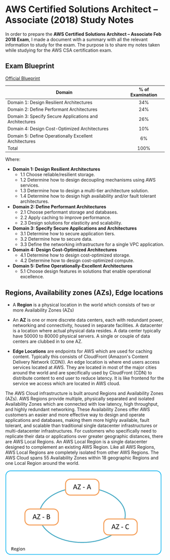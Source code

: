 # AWS Certified Solutions Architect – Associate (2018) Study Notes

In order to prepare the **AWS Certified Solutions Architect – Associate Feb 2018 Exam**, I made a document with a summary with all the relevant information to study for the exam. The purpose is to share my notes taken while studying for the AWS CSA certification exam.

## Exam Blueprint

[Official Blueprint ](https://d1.awsstatic.com/training-and-certification/docs-sa-assoc/AWS_Certified_Solutions_Architect_Associate_Feb_2018_%20Exam_Guide_v1.5.2.pdf)

| Domain | % of Examination|
|------------- |:-------------:|
| Domain 1: Design Resilient Architectures | 34% |
| Domain 2: Define Performant Architectures | 24% |
| Domain 3: Specify Secure Applications and Architectures | 26% |
| Domain 4: Design Cost-Optimized Architectures | 10% |
| Domain 5: Define Operationally Excellent Architectures | 6% |
| Total | 100%|

Where:

* **Domain 1: Design Resilient Architectures**
    * 1.1 Choose reliable/resilient storage.
    * 1.2 Determine how to design decoupling mechanisms using AWS services.
    * 1.3 Determine how to design a multi-tier architecture solution.
    * 1.4 Determine how to design high availability and/or fault tolerant architectures.
* **Domain 2: Define Performant Architectures**
    * 2.1 Choose performant storage and databases.
    * 2.2 Apply caching to improve performance.
    * 2.3 Design solutions for elasticity and scalability.
* **Domain 3: Specify Secure Applications and Architectures**
    * 3.1 Determine how to secure application tiers.
    * 3.2 Determine how to secure data.
    * 3.3 Define the networking infrastructure for a single VPC application.
* **Domain 4: Design Cost-Optimized Architectures**
    * 4.1 Determine how to design cost-optimized storage.
    * 4.2 Determine how to design cost-optimized compute.
* **Domain 5: Define Operationally-Excellent Architectures**
    * 5.1 Choose design features in solutions that enable operational excellence.

## Regions, Availability zones (AZs), Edge locations

* A **Region** is a physical location in the world which consists of two or more Availability Zones (AZs)

* An **AZ** is one or more discrete data centers, each with redundant power, networking and connectivity, housed in separate facilities. A datacenter is a location where actual physical data resides. A data center typically have 50000 to 80000 physical servers. A single or couple of data centers are clubbed in to one AZ.

* **Edge Locations** are endpoints for AWS which are used for caching content. Typically this consists of CloudFront (Amazon's Content Delivery Network (CDN)). An edge location is where end users access services located at AWS. They are located in most of the major cities around the world and are specifically used by CloudFront (CDN) to distribute content to end user to reduce latency. It is like frontend for the service we access which are located in AWS cloud.

The AWS Cloud infrastructure is built around Regions and Availability Zones (AZs). AWS Regions provide multiple, physically separated and isolated Availability Zones which are connected with low latency, high throughput, and highly redundant networking. These Availability Zones offer AWS customers an easier and more effective way to design and operate applications and databases, making them more highly available, fault tolerant, and scalable than traditional single datacenter infrastructures or multi-datacenter infrastructures. For customers who specifically need to replicate their data or applications over greater geographic distances, there are AWS Local Regions. An AWS Local Region is a single datacenter designed to complement an existing AWS Region. Like all AWS Regions, AWS Local Regions are completely isolated from other AWS Regions. The AWS Cloud spans 55 Availability Zones within 18 geographic Regions and one Local Region around the world.

![region](https://github.com/fdicarlo/aws-csa-2018/blob/master/images/AWS_region.png)
